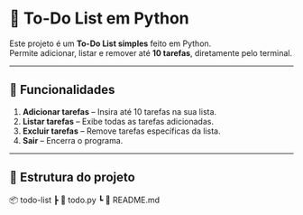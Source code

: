 # 📝 To-Do List em Python

Este projeto é um **To-Do List simples** feito em Python.  
Permite adicionar, listar e remover até **10 tarefas**, diretamente pelo terminal.

---

## 📌 Funcionalidades
1. **Adicionar tarefas** – Insira até 10 tarefas na sua lista.  
2. **Listar tarefas** – Exibe todas as tarefas adicionadas.  
3. **Excluir tarefas** – Remove tarefas específicas da lista.  
4. **Sair** – Encerra o programa.

---

## 📂 Estrutura do projeto
📦 todo-list
┣ 📜 todo.py
┗ 📜 README.md
